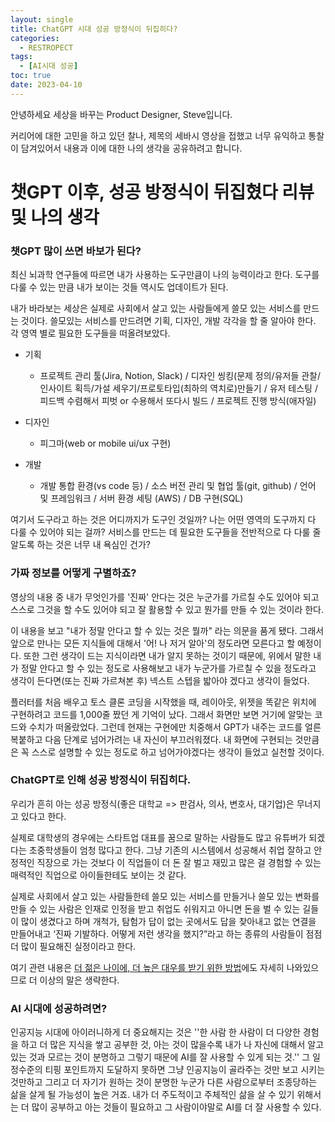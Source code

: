 ```yaml
---
layout: single
title: ChatGPT 시대 성공 방정식이 뒤집히다?
categories:
  - RESTROPECT
tags:
  - [AI시대 성공]
toc: true
date: 2023-04-10
---
```


안녕하세요 세상을 바꾸는 Product Designer, Steve입니다. 

커리어에 대한 고민을 하고 있던 찰나, 제목의 세바시 영상을 접했고 너무 유익하고 통찰이 담겨있어서 내용과 이에 대한 나의 생각을 공유하려고 합니다.

# 챗GPT 이후, 성공 방정식이 뒤집혔다 리뷰 및 나의 생각

### 챗GPT 많이 쓰면 바보가 된다?

최신 뇌과학 연구들에 따르면 내가 사용하는 도구만큼이 나의 능력이라고 한다. 도구를 다룰 수 있는 만큼 내가 보이는 것들 역시도 업데이트가 된다. 

내가 바라보는 세상은 실제로 사회에서 살고 있는 사람들에게 쓸모 있는 서비스를 만드는 것이다. 쓸모있는 서비스를 만드려면 기획, 디자인, 개발 각각을 할 줄 알아야 한다. 각 영역 별로 필요한 도구들을 떠올려보았다. 

- 기획
  - 프로젝트 관리 툴(Jira, Notion, Slack) / 디자인 씽킹(문제 정의/유저들 관찰/인사이트 획득/가설 세우기/프로토타입(최하의 역치로)만들기 / 유저 테스팅 / 피드백 수렴해서 피벗 or 수용해서 또다시 빌드
/ 프로젝트 진행 방식(애자일)

- 디자인
  - 피그마(web or mobile ui/ux 구현)

- 개발
  - 개발 통합 환경(vs code 등) / 소스 버전 관리 및 협업 툴(git, github) / 언어 및 프레임워크 / 서버 환경 세팅 (AWS) / DB 구현(SQL)

여기서 도구라고 하는 것은 어디까지가 도구인 것일까? 나는 어떤 영역의 도구까지 다 다룰 수 있어야 되는 걸까? 서비스를 만드는 데 필요한 도구들을 전반적으로 다 다룰 줄 알도록 하는 것은 너무 내 욕심인 건가? 

### 가짜 정보를 어떻게 구별하죠?

영상의 내용 중 내가 무엇인가를 '진짜' 안다는 것은 누군가를 가르칠 수도 있어야 되고 스스로 그것을 할 수도 있어야 되고 잘 활용할 수 있고 뭔가를 만들 수 있는 것이라 한다. 

이 내용을 보고 "내가 정말 안다고 할 수 있는 것은 뭘까" 라는 의문을 품게 됐다. 그래서 앞으로 만나는 모든 지식들에 대해서 '어! 나 저거 알아'의 정도라면 모른다고 할 예정이다. 또한 그런 생각이 드는 지식이라면 내가 알지 못하는 것이기 때문에, 위에서 말한 내가 정말 안다고 할 수 있는 정도로 사용해보고 내가 누군가를 가르칠 수 있을 정도라고 생각이 든다면(또는 진짜 가르쳐본 후) 넥스트 스텝을 밟아야 겠다고 생각이 들었다. 

플러터를 처음 배우고 토스 클론 코딩을 시작했을 때, 레이아웃, 위젯을 똑같은 위치에 구현하려고 코드를 1,000줄 짰던 게 기억이 났다. 그래서 화면만 보면 거기에 알맞는 코드와 수치가 떠올랐었다. 그런데 현재는 구현에만 치중해서 GPT가 내주는 코드를 얼른 복붙하고 다음 단계로 넘어가려는 내 자신이 부끄러워졌다. 내 화면에 구현되는 것만큼은 꼭 스스로 설명할 수 있는 정도로 하고 넘어가야겠다는 생각이 들었고 실천할 것이다. 

### ChatGPT로 인해 성공 방정식이 뒤집히다.

우리가 흔히 아는 성공 방정식(좋은 대학교 => 판검사, 의사, 변호사, 대기업)은 무너지고 있다고 한다. 

실제로 대학생의 경우에는 스타트업 대표를 꿈으로 말하는 사람들도 많고 유튜버가 되겠다는 초중학생들이 엄청 많다고 한다. 그냥 기존의 시스템에서 성공해서 취업 잘하고 안정적인 직장으로 가는 것보다 이 직업들이 더 돈 잘 벌고 재밌고 많은 걸 경험할 수 있는 매력적인 직업으로 아이들한테도 보이는 것 같다.

실제로 사회에서 살고 있는 사람들한테 쓸모 있는 서비스를 만들거나 쓸모 있는 변화를 만들 수 있는 사람은 인재로 인정을 받고 취업도 쉬워지고 아니면 돈을 벌 수 있는 길들이 많이 생겼다고 하며 개척가, 탐험가 답이 없는 곳에서도 답을 찾아내고 없는 연결을 만들어내고 ‘진짜 기발하다. 어떻게 저런 생각을 했지?”라고 하는 종류의 사람들이 점점 더 많이 필요해진 실정이라고 한다.

여기 관련 내용은 [더 젊은 나이에, 더 높은 대우를 받기 위한 방법](https://changhwan77.github.io/restropect/second/)에도 자세히 나와있으므로 더 이상의 말은 생략한다.

### AI 시대에 성공하려면?

인공지능 시대에 아이러니하게 더 중요해지는 것은 ''한 사람 한 사람이 더 다양한 경험을 하고 더 많은 지식을 쌓고 공부한 것, 아는 것이 많을수록 내가 나 자신에 대해서 알고 있는 것과 모르는 것이 분명하고 그렇기 때문에 AI를 잘 사용할 수 있게 되는 것.'' 그 일정수준의 티핑 포인트까지 도달하지 못하면 그냥 인공지능이 골라주는 것만 보고 시키는 것만하고 그리고 더 자기가 원하는 것이 분명한 누군가 다른 사람으로부터 조종당하는 삶을 살게 될 가능성이 높은 거죠. 내가 더 주도적이고 주체적인 삶을 살 수 있기 위해서는 더 많이 공부하고 아는 것들이 필요하고 그 사람이야말로 AI를 더 잘 사용할 수 있다.
